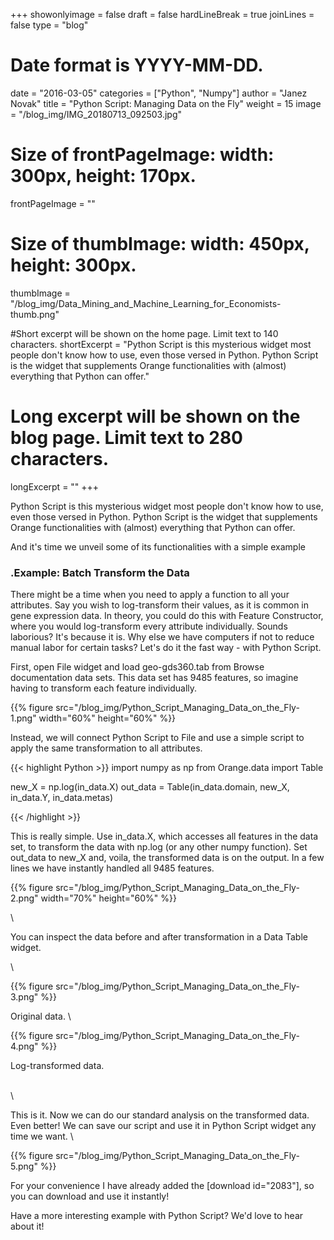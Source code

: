 +++
showonlyimage = false
draft = false
hardLineBreak = true 
joinLines = false
type = "blog"
# Date format is YYYY-MM-DD.
date = "2016-03-05"
categories = ["Python", "Numpy"]
author = "Janez Novak"
title = "Python Script: Managing Data on the Fly"
weight = 15 
image = "/blog_img/IMG_20180713_092503.jpg"

#  Size of frontPageImage:  width: 300px, height: 170px. 
frontPageImage = ""

#  Size of thumbImage:  width: 450px, height: 300px. 
thumbImage = "/blog_img/Data_Mining_and_Machine_Learning_for_Economists-thumb.png"

#Short excerpt will be shown on the home page. Limit text to 140 characters.
shortExcerpt = "Python Script is this mysterious widget most people don't know how to use, even those versed in Python. Python Script is the widget that supplements Orange functionalities with (almost) everything that Python can offer."

# Long excerpt will be shown on the blog page. Limit text to 280 characters.
longExcerpt = ""
+++

Python Script is this mysterious widget most people don't know how to use, even those versed in Python. Python Script is the widget that supplements Orange functionalities with (almost) everything that Python can offer.
<!--more-->
And it's time we unveil some of its functionalities with a simple example

### .Example: Batch Transform the Data


There might be a time when you need to apply a function to all your attributes. Say you wish to log-transform their values, as it is common in gene expression data. In theory, you could do this with Feature Constructor, where you would log-transform every attribute individually. Sounds laborious? It's because it is. Why else we have computers if not to reduce manual labor for certain tasks? Let's do it the fast way - with Python Script.

First, open File widget and load geo-gds360.tab from Browse documentation data sets. This data set has 9485 features, so imagine having to transform each feature individually.


{{% figure src="/blog_img/Python_Script_Managing_Data_on_the_Fly-1.png"  width="60%" height="60%" %}}

Instead, we will connect Python Script to File and use a simple script to apply the same transformation to all attributes.

{{< highlight Python >}}
import numpy as np
from Orange.data import Table

new_X = np.log(in_data.X)
out_data = Table(in_data.domain, new_X, in_data.Y, in_data.metas)

{{< /highlight >}}

This is really simple. Use in_data.X, which accesses all features in the data set, to transform the data with np.log (or any other numpy function). Set out_data to new_X and, voila, the transformed data is on the output. In a few lines we have instantly handled all 9485 features.

{{% figure src="/blog_img/Python_Script_Managing_Data_on_the_Fly-2.png" width="70%" height="60%" %}}

\

You can inspect the data before and after transformation in a Data Table widget.

\


{{% figure src="/blog_img/Python_Script_Managing_Data_on_the_Fly-3.png"  %}}


Original data.
\

{{% figure src="/blog_img/Python_Script_Managing_Data_on_the_Fly-4.png"  %}}


Log-transformed data.

\
\


This is it. Now we can do our standard analysis on the transformed data. Even better! We can save our script and use it in Python Script widget any time we want.
\

{{% figure src="/blog_img/Python_Script_Managing_Data_on_the_Fly-5.png"  %}}


For your convenience I have already added the [download id="2083"], so you can download and use it instantly!

Have a more interesting example with Python Script? We'd love to hear about it!
